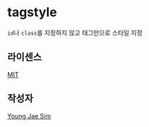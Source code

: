 # tagstyle
`id`나 `class`를 지정하지 않고 태그만으로 스타일 지정

## 라이센스
[MIT](LICENSE)

## 작성자
[Young Jae Sim](https://github.com/Hanul)